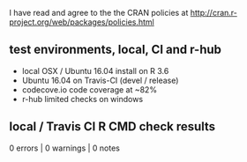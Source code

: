 I have read and agree to the the CRAN policies at
http://cran.r-project.org/web/packages/policies.html

## test environments, local, CI and r-hub

- local OSX / Ubuntu 16.04 install on R 3.6
- Ubuntu 16.04 on Travis-CI (devel / release)
- codecove.io code coverage at ~82%
- r-hub limited checks on windows

## local / Travis CI R CMD check results

0 errors | 0 warnings | 0 notes
